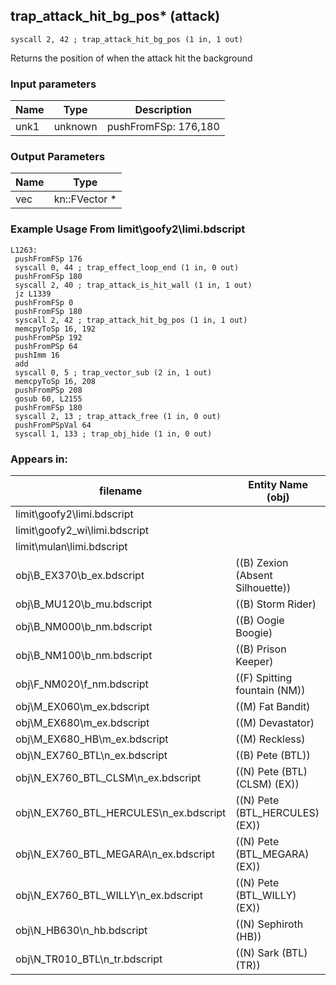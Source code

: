 ## trap_attack_hit_bg_pos* (attack)

`syscall 2, 42 ; trap_attack_hit_bg_pos (1 in, 1 out)`

Returns the position of when the attack hit the background

### Input parameters
| Name | Type | Description
|------|------|------------
| unk1   | unknown   | pushFromFSp: 176,180


### Output Parameters
| Name | Type
|------|-----
| vec   | kn::FVector *   
### Example Usage From limit\goofy2\limi.bdscript
```plaintext
L1263:
 pushFromFSp 176
 syscall 0, 44 ; trap_effect_loop_end (1 in, 0 out)
 pushFromFSp 180
 syscall 2, 40 ; trap_attack_is_hit_wall (1 in, 1 out)
 jz L1339
 pushFromFSp 0
 pushFromFSp 180
 syscall 2, 42 ; trap_attack_hit_bg_pos (1 in, 1 out)
 memcpyToSp 16, 192
 pushFromPSp 192
 pushFromPSp 64
 pushImm 16
 add 
 syscall 0, 5 ; trap_vector_sub (2 in, 1 out)
 memcpyToSp 16, 208
 pushFromPSp 208
 gosub 60, L2155
 pushFromFSp 180
 syscall 2, 13 ; trap_attack_free (1 in, 0 out)
 pushFromPSpVal 64
 syscall 1, 133 ; trap_obj_hide (1 in, 0 out)
```


### Appears in:
| filename | Entity Name (obj)
|----------|-------------
| limit\goofy2\limi.bdscript       |           
| limit\goofy2_wi\limi.bdscript       |           
| limit\mulan\limi.bdscript       |           
| obj\B_EX370\b_ex.bdscript       | ((B) Zexion (Absent Silhouette))          
| obj\B_MU120\b_mu.bdscript       | ((B) Storm Rider)          
| obj\B_NM000\b_nm.bdscript       | ((B) Oogie Boogie)          
| obj\B_NM100\b_nm.bdscript       | ((B) Prison Keeper)          
| obj\F_NM020\f_nm.bdscript       | ((F) Spitting fountain (NM))          
| obj\M_EX060\m_ex.bdscript       | ((M) Fat Bandit)          
| obj\M_EX680\m_ex.bdscript       | ((M) Devastator)          
| obj\M_EX680_HB\m_ex.bdscript       | ((M) Reckless)          
| obj\N_EX760_BTL\n_ex.bdscript       | ((B) Pete (BTL))          
| obj\N_EX760_BTL_CLSM\n_ex.bdscript       | ((N) Pete (BTL) (CLSM) (EX))          
| obj\N_EX760_BTL_HERCULES\n_ex.bdscript       | ((N) Pete (BTL_HERCULES) (EX))          
| obj\N_EX760_BTL_MEGARA\n_ex.bdscript       | ((N) Pete (BTL_MEGARA) (EX))          
| obj\N_EX760_BTL_WILLY\n_ex.bdscript       | ((N) Pete (BTL_WILLY) (EX))          
| obj\N_HB630\n_hb.bdscript       | ((N) Sephiroth (HB))          
| obj\N_TR010_BTL\n_tr.bdscript       | ((N) Sark (BTL) (TR))          



